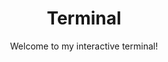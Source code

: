 <div align = "center">
<h1>Terminal</h1>
<p>Welcome to my interactive <span color="red">terminal!</span><p>
